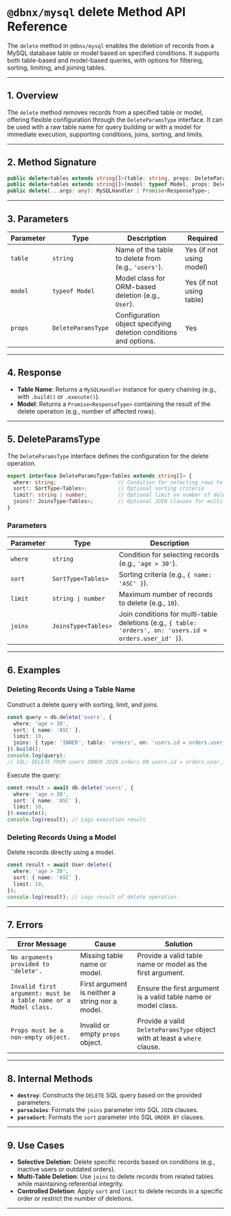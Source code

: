 
# `@dbnx/mysql` delete Method API Reference

The `delete` method in `@dbnx/mysql` enables the deletion of records from a MySQL database table or model based on specified conditions. It supports both table-based and model-based queries, with options for filtering, sorting, limiting, and joining tables.

---

## 1. Overview

The `delete` method removes records from a specified table or model, offering flexible configuration through the `DeleteParamsType` interface. It can be used with a raw table name for query building or with a model for immediate execution, supporting conditions, joins, sorting, and limits.

---

## 2. Method Signature

```typescript
public delete<tables extends string[]>(table: string, props: DeleteParamsType<tables>): MySQLHandler;
public delete<tables extends string[]>(model: typeof Model, props: DeleteParamsType<tables>): Promise<ResponseType>;
public delete(...args: any): MySQLHandler | Promise<ResponseType>;
```

---

## 3. Parameters

| Parameter | Type                     | Description                                                                 | Required |
|-----------|--------------------------|-----------------------------------------------------------------------------|----------|
| `table`   | `string`                 | Name of the table to delete from (e.g., `'users'`).                         | Yes (if not using model) |
| `model`   | `typeof Model`           | Model class for ORM-based deletion (e.g., `User`).                          | Yes (if not using table) |
| `props`   | `DeleteParamsType`       | Configuration object specifying deletion conditions and options.            | Yes      |

---

## 4. Response

- **Table Name**: Returns a `MySQLHandler` instance for query chaining (e.g., with `.build()` or `.execute()`).
- **Model**: Returns a `Promise<ResponseType>` containing the result of the delete operation (e.g., number of affected rows).

---

## 5. DeleteParamsType

The `DeleteParamsType` interface defines the configuration for the delete operation.

```typescript
export interface DeleteParamsType<Tables extends string[]> {
  where: string;                    // Condition for selecting rows to delete
  sort?: SortType<Tables>;          // Optional sorting criteria
  limit?: string | number;          // Optional limit on number of deleted rows
  joins?: JoinsType<Tables>;        // Optional JOIN clauses for multi-table deletion
}
```

### Parameters

| Parameter | Type                     | Description                                                                 |
|-----------|--------------------------|-----------------------------------------------------------------------------|
| `where`   | `string`                 | Condition for selecting records (e.g., `'age > 30'`).                       |
| `sort`    | `SortType<Tables>`       | Sorting criteria (e.g., `{ name: 'ASC' }`).                                 |
| `limit`   | `string \| number`        | Maximum number of records to delete (e.g., `10`).                           |
| `joins`   | `JoinsType<Tables>`      | Join conditions for multi-table deletions (e.g., `{ table: 'orders', on: 'users.id = orders.user_id' }`). |

---

## 6. Examples

### Deleting Records Using a Table Name

Construct a delete query with sorting, limit, and joins.

```typescript
const query = db.delete('users', {
  where: 'age > 30',
  sort: { name: 'ASC' },
  limit: 10,
  joins: { type: 'INNER', table: 'orders', on: 'users.id = orders.user_id' },
}).build();
console.log(query);
// SQL: DELETE FROM users INNER JOIN orders ON users.id = orders.user_id WHERE age > 30 ORDER BY name ASC LIMIT 10;
```

Execute the query:

```typescript
const result = await db.delete('users', {
  where: 'age > 30',
  sort: { name: 'ASC' },
  limit: 10,
}).execute();
console.log(result); // Logs execution result
```

### Deleting Records Using a Model

Delete records directly using a model.

```typescript
const result = await User.delete({
  where: 'age > 30',
  sort: { name: 'ASC' },
  limit: 10,
});
console.log(result); // Logs result of delete operation
```

---

## 7. Errors

| Error Message                                      | Cause                                              | Solution                                                                 |
|----------------------------------------------------|----------------------------------------------------|--------------------------------------------------------------------------|
| `No arguments provided to 'delete'.`               | Missing table name or model.                       | Provide a valid table name or model as the first argument.               |
| `Invalid first argument: must be a table name or a Model class.` | First argument is neither a string nor a model.    | Ensure the first argument is a valid table name or model class.          |
| `Props must be a non-empty object.`                | Invalid or empty `props` object.                   | Provide a valid `DeleteParamsType` object with at least a `where` clause.|

---

## 8. Internal Methods

- **`destroy`**: Constructs the `DELETE` SQL query based on the provided parameters.
- **`parseJoins`**: Formats the `joins` parameter into SQL `JOIN` clauses.
- **`parseSort`**: Formats the `sort` parameter into SQL `ORDER BY` clauses.

---

## 9. Use Cases

- **Selective Deletion**: Delete specific records based on conditions (e.g., inactive users or outdated orders).
- **Multi-Table Deletion**: Use `joins` to delete records from related tables while maintaining referential integrity.
- **Controlled Deletion**: Apply `sort` and `limit` to delete records in a specific order or restrict the number of deletions.

---
